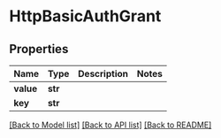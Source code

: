 # HttpBasicAuthGrant

## Properties
Name | Type | Description | Notes
------------ | ------------- | ------------- | -------------
**value** | **str** |  | 
**key** | **str** |  | 

[[Back to Model list]](../README.md#documentation-for-models) [[Back to API list]](../README.md#documentation-for-api-endpoints) [[Back to README]](../README.md)


